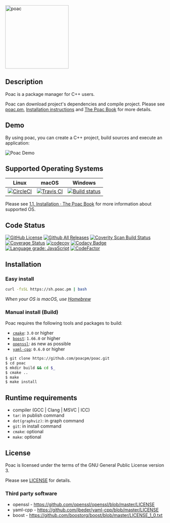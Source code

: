 <img alt="poac" src="https://raw.githubusercontent.com/poacpm/designs/master/images/logo.png" width="200px">

## Description

Poac is a package manager for C++ users.

Poac can download project's dependencies and compile project.
Please see [poac.pm](https://poac.pm), [Installation instructions](https://doc.poac.pm/en/getting-started/installation.html) and [The Poac Book](https://doc.poac.pm) for more details.

## Demo

By using poac, you can create a C++ project, build sources and execute an application:

![Poac Demo](https://github.com/poacpm/designs/raw/master/images/gif/demo.gif)

## Supported Operating Systems

| Linux | macOS | Windows |
|:---:|:---:|:---:|
|[![CircleCI](https://circleci.com/gh/poacpm/poac.svg?style=shield)](https://circleci.com/gh/poacpm/poac)|[![Travis CI](https://travis-ci.com/poacpm/poac.svg?branch=master)](https://travis-ci.com/poacpm/poac)|[![Build status](https://ci.appveyor.com/api/projects/status/6r7d0526he3nsq7l/branch/master?svg=true)](https://ci.appveyor.com/project/matken11235/poac/branch/master)|

Please see [1.1. Installation · The Poac Book](https://doc.poac.pm/en/getting-started/installation.html#supported-operating-systems) for more information about supported OS.

## Code Status

[![GitHub License](https://img.shields.io/github/license/poacpm/poac.svg)](https://github.com/awslabs/aws-c-common/blob/master/LICENSE)
[![Github All Releases](https://img.shields.io/github/downloads/poacpm/poac/total.svg)](https://github.com/poacpm/poac/releases)
[![Coverity Scan Build Status](https://scan.coverity.com/projects/17677/badge.svg)](https://scan.coverity.com/projects/poacpm-poac)
[![Coverage Status](https://coveralls.io/repos/github/poacpm/poac/badge.svg?branch=master)](https://coveralls.io/github/poacpm/poac?branch=master)
[![codecov](https://codecov.io/gh/poacpm/poac/branch/master/graph/badge.svg)](https://codecov.io/gh/poacpm/poac)
[![Codacy Badge](https://api.codacy.com/project/badge/Grade/4179a24c6e514bc0b3344f80bf64a40d)](https://app.codacy.com/app/matken11235/poac?utm_source=github.com&utm_medium=referral&utm_content=poacpm/poac&utm_campaign=Badge_Grade_Settings)
[![Language grade: JavaScript](https://img.shields.io/lgtm/grade/javascript/g/poacpm/poac.svg?logo=lgtm&logoWidth=18)](https://lgtm.com/projects/g/poacpm/poac/context:javascript)
[![CodeFactor](https://www.codefactor.io/repository/github/poacpm/poac/badge)](https://www.codefactor.io/repository/github/poacpm/poac)

## Installation

### Easy install

```bash
curl -fsSL https://sh.poac.pm | bash
```
*When your OS is macOS, use [Homebrew](https://github.com/Homebrew/brew)*

### Manual install (Build)

Poac requires the following tools and packages to build:
* [`cmake`](https://github.com/Kitware/CMake): `3.0` or higher
* [`boost`](https://github.com/boostorg): `1.66.0` or higher
* [`openssl`](https://github.com/openssl/openssl): as new as possible
* [`yaml-cpp`](https://github.com/jbeder/yaml-cpp): `0.6.0` or higher

```bash
$ git clone https://github.com/poacpm/poac.git
$ cd poac
$ mkdir build && cd $_
$ cmake ..
$ make
$ make install
```

<!--
If poac is already installed, you can build using poac:
```bash
$ poac build
```
-->

## Runtime requirements

* compiler (GCC | Clang | MSVC | ICC)
* `tar`: in publish command
* `dot(graphviz)`: in graph command
* `git`: in install command
* `cmake`: optional
* `make`: optional

<!--
## Contribution
Please see [CONTRIBUTING.md](.github/CONTRIBUTING.md)
You may also find the architecture documentation useful (https://doc.poac.pm/en/architecture/).
-->

## License

Poac is licensed under the terms of the GNU General Public License version 3.

Please see [LICENSE](https://github.com/poacpm/poac/blob/master/LICENSE) for details.

### Third party software

* openssl - <https://github.com/openssl/openssl/blob/master/LICENSE>
* yaml-cpp - <https://github.com/jbeder/yaml-cpp/blob/master/LICENSE>
* boost - <https://github.com/boostorg/boost/blob/master/LICENSE_1_0.txt>
